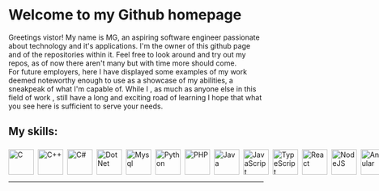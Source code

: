 # Welcome to my Github homepage

Greetings vistor! My name is MG, an aspiring software engineer passionate about technology and it's applications. I'm the owner of this github page and of the repositories within it. Feel free to look around and try out my repos, as of now there aren't many but with time more should come.  
For future employers, here I have displayed some examples of my work deemed noteworthy enough to use as a showcase of my abilities, a sneakpeak of what I'm capable of. While I , as much as anyone else in this field of work , still have a long and exciting road of learning I hope that what you see here is sufficient to serve your needs.



## My skills: 


<div style="width: auto; display: flex; align-items: center;">
<img align="left" alt="C" width="50px" style="padding-right:5px; padding-top:5px;" src="https://cdn.jsdelivr.net/gh/devicons/devicon/icons/c/c-line.svg"/>
<img align="left" alt="C++" width="50px" style="padding-right:5px; padding-top:5px;" src="https://cdn.jsdelivr.net/gh/devicons/devicon/icons/cplusplus/cplusplus-line.svg" />
<img align="left" alt="C#" width="50px" style="padding-right:5px; padding-top:5px;" src="https://cdn.jsdelivr.net/gh/devicons/devicon/icons/csharp/csharp-original.svg" />
<img align="left" alt="DotNet" width="50px" style="padding-right:5px; padding-top:5px;" src="https://cdn.jsdelivr.net/gh/devicons/devicon/icons/dot-net/dot-net-original-wordmark.svg" />
<img align="left" alt="Mysql" width="50px" style="padding-right:5px; padding-top:5px;" src="https://cdn.jsdelivr.net/gh/devicons/devicon/icons/mysql/mysql-original-wordmark.svg" />
<img align="left" alt="Python" width="50px" style="padding-right:5px; padding-top:5px;" src="https://cdn.jsdelivr.net/gh/devicons/devicon/icons/python/python-plain.svg" />
<img align="left" alt="PHP" width="50px" style="padding-right:5px;padding-top:5px;" src="https://cdn.jsdelivr.net/gh/devicons/devicon/icons/php/php-original.svg" />
<img align="left" alt="Java" width="50px" style="padding-right:5px;padding-top:5px;" src="https://cdn.jsdelivr.net/gh/devicons/devicon/icons/java/java-original.svg"/>
<img align="left" alt="JavaScript" width="50px" style="padding-right:5px;padding-top:5px;" src="https://cdn.jsdelivr.net/gh/devicons/devicon/icons/javascript/javascript-plain.svg" />
<img align="left" alt="TypeScript" width="50px" style="padding-right:5px;padding-top:5px;" src="https://cdn.jsdelivr.net/gh/devicons/devicon/icons/typescript/typescript-plain.svg" />
<img align="left" alt="React" width="50px" style="padding-right:5px;padding-top:5px;" src="https://cdn.jsdelivr.net/gh/devicons/devicon/icons/react/react-original.svg" />
<img align="left" alt="NodeJS" width="50px" style="padding-right:5px;padding-top:5px;" src="https://cdn.jsdelivr.net/gh/devicons/devicon/icons/nodejs/nodejs-original.svg" />
<img align="left" alt="Angular" width="50px" style="padding-right:5px;padding-top:5px;" src="https://cdn.jsdelivr.net/gh/devicons/devicon/icons/angularjs/angularjs-plain.svg" />
<img align="left" alt="Bootstrap" width="50px" style="padding-right:5px;padding-top:5px;" src="https://cdn.jsdelivr.net/gh/devicons/devicon/icons/bootstrap/bootstrap-original.svg" />
<img align="left" alt="Git" width="50px" style="padding-right:5px;padding-top:5px;" src="https://cdn.jsdelivr.net/gh/devicons/devicon/icons/git/git-original.svg" />
<img align="left" alt="Linux" width="50px" style="padding-right:5px;padding-top:5px;" src="https://cdn.jsdelivr.net/gh/devicons/devicon/icons/linux/linux-original.svg" />
</div>


---



<!--
**Fletcher17b/Fletcher17b** is a ✨ _special_ ✨ repository because its `README.md` (this file) appears on your GitHub profile.

Here are some ideas to get you started:

- 🔭 I’m currently working on ...
- 🌱 I’m currently learning ...
- 👯 I’m looking to collaborate on ...
- 🤔 I’m looking for help with ...
- 💬 Ask me about ...
- 📫 How to reach me: ...
- 😄 Pronouns: ...
- ⚡ Fun fact: ...
-->
